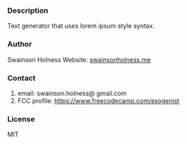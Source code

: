 ### Description
Text generator that uses lorem ipsum style syntax.

### Author
Swainson Holness
Website: [swainsonholness.me](http://swainsonholness.me/)

### Contact
1. email: swainson.holness@ gmail.com 
2. FCC profile: https://www.freecodecamp.com/exogenist

### License
MIT

